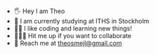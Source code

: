 - 🖐 Hey I am Theo 
- 🌁 I am currently studying at ITHS in Stockholm 
- 👨‍💻 I like coding and learning new things!
- 🏄🏻‍♂️ Hit me up if you want to collaborate
- 💯 Reach me at theosmejl@gmail.com 
    
 

